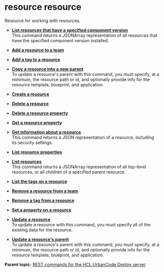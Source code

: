 # resource resource

Resource for working with resources.

-   **[List resources that have a specified component version](../../com.udeploy.api.doc/topics/rest_cli_resource_withversion_get.md)**  
 This command returns a JSONArray representation of all resources that have the specified component version installed.
-   **[Add a resource to a team](../../com.udeploy.api.doc/topics/rest_cli_resource_teams_put.md)**  

-   **[Add a tag to a resource](../../com.udeploy.api.doc/topics/rest_cli_resource_tag_put.md)**  

-   **[Copy a resource into a new parent](../../com.udeploy.api.doc/topics/rest_cli_resource_copy_put.md)**  
 To update a resource's parent with this command, you must specify, at a minimum, the resource path or id, and optionally provide info for the resource template, blueprint, and application.
-   **[Create a resource](../../com.udeploy.api.doc/topics/rest_cli_resource_create_put.md)**  

-   **[Delete a resource](../../com.udeploy.api.doc/topics/rest_cli_resource_deleteresource_delete.md)**  

-   **[Delete a resource property](../../com.udeploy.api.doc/topics/rest_cli_resource_deleteproperty_delete.md)**  

-   **[Get a resource property](../../com.udeploy.api.doc/topics/rest_cli_resource_getproperty_get.md)**  

-   **[Get information about a resource](../../com.udeploy.api.doc/topics/rest_cli_resource_info_get.md)**  
 This command returns a JSON representation of a resource, including its security settings.
-   **[List resource properties](../../com.udeploy.api.doc/topics/rest_cli_resource_getproperties_get.md)**  

-   **[List resources](../../com.udeploy.api.doc/topics/rest_cli_resource_get.md)**  
 This command returns a JSONArray representation of all top-level resources, or all children of a specified parent resource.
-   **[List the tags on a resource](../../com.udeploy.api.doc/topics/rest_cli_resource_tag_get.md)**  

-   **[Remove a resource from a team](../../com.udeploy.api.doc/topics/rest_cli_resource_teams_delete.md)**  

-   **[Remove a tag from a resource](../../com.udeploy.api.doc/topics/rest_cli_resource_tag_delete.md)**  

-   **[Set a property on a resource](../../com.udeploy.api.doc/topics/rest_cli_resource_setproperty_put.md)**  

-   **[Update a resource](../../com.udeploy.api.doc/topics/rest_cli_resource_update_put.md)**  
 To update a resource with this command, you must specify all of the existing data for the resource.
-   **[Update a resource's parent](../../com.udeploy.api.doc/topics/rest_cli_resource_move_put.md)**  
 To update a resource's parent with this command, you must specify, at a minimum, the resource path or id, and optionally provide info for the resource template, blueprint, and application.

**Parent topic:** [REST commands for the HCL UrbanCode Deploy server](../../com.udeploy.reference.doc/topics/rest_api_ref_commands.md)

